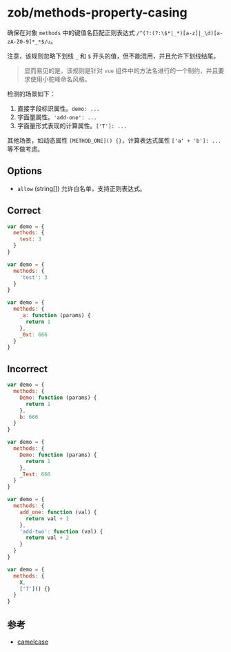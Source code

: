 # zob/methods-property-casing

确保在对象 `methods` 中的键值名匹配正则表达式 `/^(?:(?:\$*|_*)[a-z]|_\d)[a-zA-Z0-9]*_*$/u`。

注意，该规则忽略下划线 `_` 和 `$` 开头的值，但不能混用，并且允许下划线结尾。

> 显而易见的是，该规则是针对 `vue` 组件中的方法名进行的一个制约，并且要求使用小驼峰命名风格。

检测的场景如下：

1. 直接字段标识属性。`demo: ...`
2. 字面量属性。`'add-one': ...`
3. 字面量形式表现的计算属性。`['T']: ...`

其他场景，如动态属性 `[METHOD_ONE]() {}`，计算表达式属性 `['a' + 'b']: ...` 等不做考虑。

## Options

- `allow` (string[]) 允许白名单，支持正则表达式。

## Correct

```js
var demo = {
  methods: {
    test: 3
  }
}
```

```js
var demo = {
  methods: {
    'test': 3
  }
}
```

```js
var demo = {
  methods: {
    _a: function (params) {
      return 1
    },
    _0xt: 666
  }
}
```

## Incorrect

```js
var demo = {
  methods: {
    Demo: function (params) {
      return 1
    },
    b: 666
  }
}
```

```js
var demo = {
  methods: {
    Demo: function (params) {
      return 1
    },
    _Test: 666
  }
}
```

```js
var demo = {
  methods: {
    add_one: function (val) {
      return val + 1
    },
    'add-two': function (val) {
      return val + 2
    }
  }
}
```

```js
var demo = {
  methods: {
    X,
    ['T']() {}
  }
}
```

## 参考

- [camelcase](https://eslint.org/rules/camelcase)
